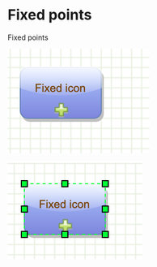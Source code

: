 # Fixed points

Fixed points

![Fixed points](../images/examples/fixed-icon/fixed-icon-1.png "Fixed points")

![Vertex selected](../images/examples/fixed-icon/fixed-icon-2.png "Vertex selected")

